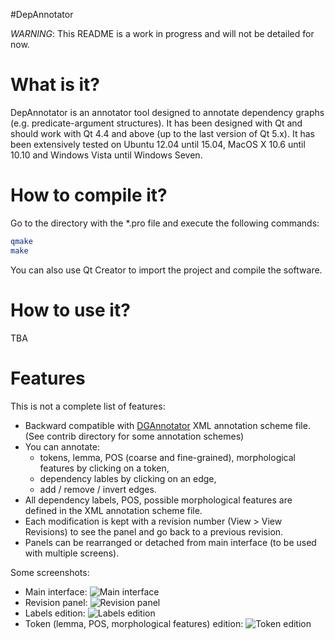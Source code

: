 #DepAnnotator

*WARNING*: This README is a work in progress and will not be detailed for now.

# What is it?

DepAnnotator is an annotator tool designed to annotate dependency graphs (e.g. predicate-argument structures). It has been designed with Qt and should work with Qt 4.4 and above (up to the last version of Qt 5.x). It has been extensively tested on Ubuntu 12.04 until 15.04, MacOS X 10.6 until 10.10 and Windows Vista until Windows Seven.

# How to compile it?

Go to the directory with the \*.pro file and execute the following commands:

```bash
qmake
make
```

You can also use Qt Creator to import the project and compile the software.

# How to use it?

TBA

# Features

This is not a complete list of features:

- Backward compatible with [DGAnnotator](http://medialab.di.unipi.it/Project/QA/Parser/DgAnnotator/) XML annotation scheme file. (See contrib directory for some annotation schemes)
- You can annotate: 
    * tokens, lemma, POS (coarse and fine-grained), morphological features by clicking on a token,
    * dependency lables by clicking on an edge,
    * add / remove / invert edges.
- All dependency labels, POS, possible morphological features are defined in the XML annotation scheme file.
- Each modification is kept with a revision number (View > View Revisions) to see the panel and go back to a previous revision.
- Panels can be rearranged or detached from main interface (to be used with multiple screens).

Some screenshots:

- Main interface:
![Main interface](https://cloud.githubusercontent.com/assets/1861291/10717105/b6e88160-7b4e-11e5-890a-5114ecd05782.png)
- Revision panel: 
![Revision panel](https://cloud.githubusercontent.com/assets/1861291/10717108/b6eb783e-7b4e-11e5-908e-a86be4a85f17.png)
- Labels edition:
![Labels edition](https://cloud.githubusercontent.com/assets/1861291/10717106/b6ea0198-7b4e-11e5-904a-82fb329e133f.png)
- Token (lemma, POS, morphological features) edition:
![Token edition](https://cloud.githubusercontent.com/assets/1861291/10717107/b6ea8988-7b4e-11e5-9d1e-32f2f671d1ab.png)
